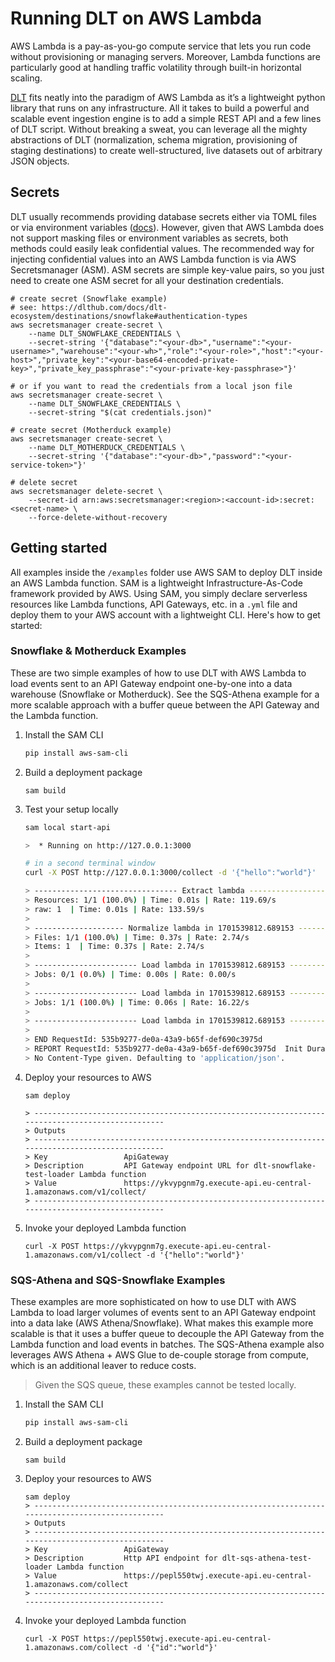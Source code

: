 # Running DLT on AWS Lambda

AWS Lambda is a pay-as-you-go compute service that lets you run code without provisioning or managing servers. Moreover, Lambda functions are particularly good at handling traffic volatility through built-in horizontal scaling.

[DLT](https://dlthub.com/docs/getting-started) fits neatly into the paradigm of AWS Lambda as it’s a lightweight python library that runs on any infrastructure. All it takes to build a powerful and scalable event ingestion engine is to add a simple REST API and a few lines of DLT script. Without breaking a sweat, you can leverage all the mighty abstractions of DLT (normalization, schema migration, provisioning of staging destinations) to create well-structured, live datasets out of arbitrary JSON objects.

## Secrets

DLT usually recommends providing database secrets either via TOML files or via environment variables ([docs](https://dlthub.com/docs/general-usage/credentials/configuration)). However, given that AWS Lambda does not support masking files or environment variables as secrets, both methods could easily leak confidential values. The recommended way for injecting confidential values into an AWS Lambda function is via AWS Secretsmanager (ASM). ASM secrets are simple key-value pairs, so you just need to create one ASM secret for all your destination credentials.

```shell
# create secret (Snowflake example)
# see: https://dlthub.com/docs/dlt-ecosystem/destinations/snowflake#authentication-types
aws secretsmanager create-secret \
    --name DLT_SNOWFLAKE_CREDENTIALS \
    --secret-string '{"database":"<your-db>","username":"<your-username>","warehouse":"<your-wh>","role":"<your-role>","host":"<your-host>","private_key":"<your-base64-encoded-private-key>","private_key_passphrase":"<your-private-key-passphrase>"}'

# or if you want to read the credentials from a local json file
aws secretsmanager create-secret \
    --name DLT_SNOWFLAKE_CREDENTIALS \
    --secret-string "$(cat credentials.json)"

# create secret (Motherduck example)
aws secretsmanager create-secret \
    --name DLT_MOTHERDUCK_CREDENTIALS \
    --secret-string '{"database":"<your-db>","password":"<your-service-token>"}'

# delete secret
aws secretsmanager delete-secret \
    --secret-id arn:aws:secretsmanager:<region>:<account-id>:secret:<secret-name> \
    --force-delete-without-recovery
```

## Getting started

All examples inside the `/examples` folder use AWS SAM to deploy DLT inside an AWS Lambda function. SAM is a lightweight Infrastructure-As-Code framework provided by AWS. Using SAM, you simply declare serverless resources like Lambda functions, API Gateways, etc. in a `.yml` file and deploy them to your AWS account with a lightweight CLI. Here's how to get started:

### Snowflake & Motherduck Examples

These are two simple examples of how to use DLT with AWS Lambda to load events sent to an API Gateway endpoint one-by-one into a data warehouse (Snowflake or Motherduck). See the SQS-Athena example for a more scalable approach with a buffer queue between the API Gateway and the Lambda function.

1. Install the SAM CLI
   ```bash
   pip install aws-sam-cli
   ```
2. Build a deployment package
   ```
   sam build
   ```
3. Test your setup locally

   ```bash
   sam local start-api

   >  * Running on http://127.0.0.1:3000

   # in a second terminal window
   curl -X POST http://127.0.0.1:3000/collect -d '{"hello":"world"}'

   > -------------------------------- Extract lambda --------------------------------
   > Resources: 1/1 (100.0%) | Time: 0.01s | Rate: 119.69/s
   > raw: 1  | Time: 0.01s | Rate: 133.59/s
   >
   > -------------------- Normalize lambda in 1701539812.689153 ---------------------
   > Files: 1/1 (100.0%) | Time: 0.37s | Rate: 2.74/s
   > Items: 1  | Time: 0.37s | Rate: 2.74/s
   >
   > ----------------------- Load lambda in 1701539812.689153 -----------------------
   > Jobs: 0/1 (0.0%) | Time: 0.00s | Rate: 0.00/s
   >
   > ----------------------- Load lambda in 1701539812.689153 -----------------------
   > Jobs: 1/1 (100.0%) | Time: 0.06s | Rate: 16.22/s
   >
   > ----------------------- Load lambda in 1701539812.689153 -----------------------
   >
   > END RequestId: 535b9277-de0a-43a9-b65f-def690c3975d
   > REPORT RequestId: 535b9277-de0a-43a9-b65f-def690c3975d  Init Duration: 1.62 ms  Duration: 17855.55 ms   Billed Duration: 17856 ms       Memory Size: 512 MB       Max Memory Used: 512 MB
   > No Content-Type given. Defaulting to 'application/json'.
   ```

4. Deploy your resources to AWS

   ```
   sam deploy

   > ------------------------------------------------------------------------------------------------
   > Outputs
   > ------------------------------------------------------------------------------------------------
   > Key                 ApiGateway
   > Description         API Gateway endpoint URL for dlt-snowflake-test-loader Lambda function
   > Value               https://ykvypgnm7g.execute-api.eu-central-1.amazonaws.com/v1/collect/
   > ------------------------------------------------------------------------------------------------
   ```

5. Invoke your deployed Lambda function

   ```
   curl -X POST https://ykvypgnm7g.execute-api.eu-central-1.amazonaws.com/v1/collect -d '{"hello":"world"}'
   ```

### SQS-Athena and SQS-Snowflake Examples

These examples are more sophisticated on how to use DLT with AWS Lambda to load larger volumes of events sent to an API Gateway endpoint into a data lake (AWS Athena/Snowflake). What makes this example more scalable is that it uses a buffer queue to decouple the API Gateway from the Lambda function and load events in batches. The SQS-Athena example also leverages AWS Athena + AWS Glue to de-couple storage from compute, which is an additional leaver to reduce costs.

> Given the SQS queue, these examples cannot be tested locally.

1. Install the SAM CLI
   ```bash
   pip install aws-sam-cli
   ```
2. Build a deployment package

   ```
   sam build
   ```

3. Deploy your resources to AWS

   ```
   sam deploy
   > ------------------------------------------------------------------------------------------------
   > Outputs
   > ------------------------------------------------------------------------------------------------
   > Key                 ApiGateway
   > Description         Http API endpoint for dlt-sqs-athena-test-loader Lambda function
   > Value               https://pepl550twj.execute-api.eu-central-1.amazonaws.com/collect
   > ------------------------------------------------------------------------------------------------
   ```

4. Invoke your deployed Lambda function
   ```
   curl -X POST https://pepl550twj.execute-api.eu-central-1.amazonaws.com/collect -d '{"id":"world"}'
   ```
